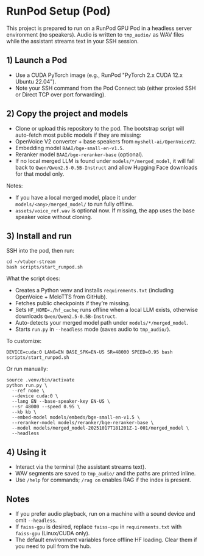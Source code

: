 # RunPod Setup (Pod)

This project is prepared to run on a RunPod GPU Pod in a headless server environment (no speakers). Audio is written to `tmp_audio/` as WAV files while the assistant streams text in your SSH session.

## 1) Launch a Pod

- Use a CUDA PyTorch image (e.g., RunPod "PyTorch 2.x CUDA 12.x Ubuntu 22.04").
- Note your SSH command from the Pod Connect tab (either proxied SSH or Direct TCP over port forwarding).

## 2) Copy the project and models

- Clone or upload this repository to the pod.
The bootstrap script will auto-fetch most public models if they are missing:
- OpenVoice V2 converter + base speakers from `myshell-ai/OpenVoiceV2`.
- Embedding model `BAAI/bge-small-en-v1.5`.
- Reranker model `BAAI/bge-reranker-base` (optional).
- If no local merged LLM is found under `models/*/merged_model`, it will fall back to `Qwen/Qwen2.5-0.5B-Instruct` and allow Hugging Face downloads for that model only.

Notes:
- If you have a local merged model, place it under `models/<any>/merged_model/` to run fully offline.
- `assets/voice_ref.wav` is optional now. If missing, the app uses the base speaker voice without cloning.

## 3) Install and run

SSH into the pod, then run:

```
cd ~/vtuber-stream
bash scripts/start_runpod.sh
```

What the script does:
- Creates a Python venv and installs `requirements.txt` (including OpenVoice + MeloTTS from GitHub).
- Fetches public checkpoints if they’re missing.
- Sets `HF_HOME=./hf_cache`; runs offline when a local LLM exists, otherwise downloads `Qwen/Qwen2.5-0.5B-Instruct`.
- Auto-detects your merged model path under `models/*/merged_model`.
- Starts `run.py` in `--headless` mode (saves audio to `tmp_audio/`).

To customize:

```
DEVICE=cuda:0 LANG=EN BASE_SPK=EN-US SR=48000 SPEED=0.95 bash scripts/start_runpod.sh
```

Or run manually:

```
source .venv/bin/activate
python run.py \
  --ref none \
  --device cuda:0 \
  --lang EN --base-speaker-key EN-US \
  --sr 48000 --speed 0.95 \
  --kb kb \
  --embed-model models/embeds/bge-small-en-v1.5 \
  --reranker-model models/reranker/bge-reranker-base \
  --model models/merged_model-20251017T181201Z-1-001/merged_model \
  --headless
```

## 4) Using it

- Interact via the terminal (the assistant streams text).
- WAV segments are saved to `tmp_audio/` and the paths are printed inline.
- Use `/help` for commands; `/rag on` enables RAG if the index is present.

## Notes

- If you prefer audio playback, run on a machine with a sound device and omit `--headless`.
- If `faiss-gpu` is desired, replace `faiss-cpu` in `requirements.txt` with `faiss-gpu` (Linux/CUDA only).
- The default environment variables force offline HF loading. Clear them if you need to pull from the hub.
